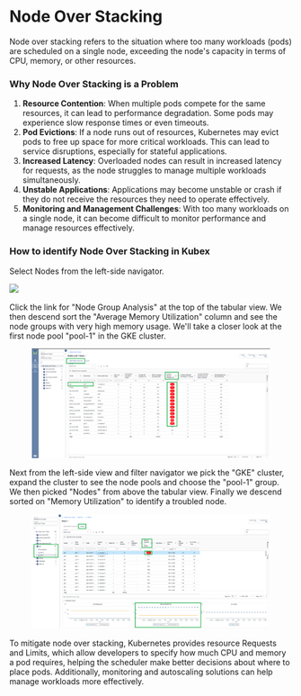 # Node Over Stacking

Node over stacking refers to the situation where too many workloads (pods) are scheduled on a single node, exceeding the node's capacity in terms of CPU, memory, or other resources.&#x20;

### **Why Node Over Stacking is a Problem**

1. **Resource Contention**: When multiple pods compete for the same resources, it can lead to performance degradation. Some pods may experience slow response times or even timeouts.
2. **Pod Evictions**: If a node runs out of resources, Kubernetes may evict pods to free up space for more critical workloads. This can lead to service disruptions, especially for stateful applications.
3. **Increased Latency**: Overloaded nodes can result in increased latency for requests, as the node struggles to manage multiple workloads simultaneously.
4. **Unstable Applications**: Applications may become unstable or crash if they do not receive the resources they need to operate effectively.
5. **Monitoring and Management Challenges**: With too many workloads on a single node, it can become difficult to monitor performance and manage resources effectively.

### How to identify Node Over Stacking in Kubex

Select Nodes from the left-side navigator.

![](https://bptest.gitbook.io/~gitbook/image?url=https%3A%2F%2F4188913827-files.gitbook.io%2F%7E%2Ffiles%2Fv0%2Fb%2Fgitbook-x-prod.appspot.com%2Fo%2Fspaces%252FRNeoHYPAhUAxZfrIDY0P%252Fuploads%252FnDCEhkRegfE7mGQuAHnO%252Fimage.png%3Falt%3Dmedia%26token%3Dd86cfbb0-7057-4b51-aba1-bbfe6d373b08\&width=768\&dpr=4\&quality=100\&sign=4cbff12e\&sv=2)

Click the link for "Node Group Analysis" at the top of the tabular view. We then descend sort the "Average Memory Utilization" column and see the node groups with very high memory usage. We'll take a closer look at the first node pool "pool-1" in the GKE cluster.

<figure><img src="../../.gitbook/assets/image (1) (1) (1) (1).png" alt=""><figcaption></figcaption></figure>

Next from the left-side view and filter navigator we pick the "GKE" cluster, expand the cluster to see the node pools and choose the "pool-1" group. We then picked "Nodes" from above the tabular view. Finally we descend sorted on "Memory Utilization" to identify a troubled node.

<figure><img src="../../.gitbook/assets/image (3).png" alt=""><figcaption></figcaption></figure>

To mitigate node over stacking, Kubernetes provides resource Requests and Limits, which allow developers to specify how much CPU and memory a pod requires, helping the scheduler make better decisions about where to place pods. Additionally, monitoring and autoscaling solutions can help manage workloads more effectively.
